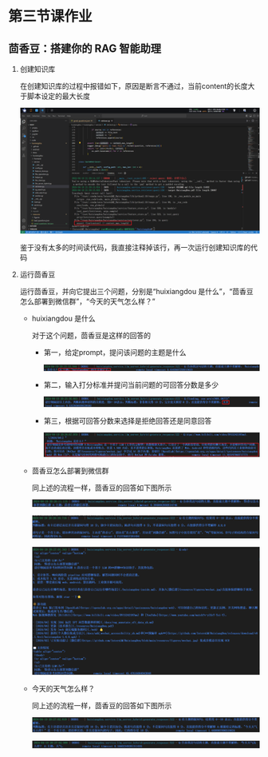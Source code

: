 # 第三节课作业

## 茴香豆：搭建你的 RAG 智能助理

1. 创建知识库

   在创建知识库的过程中报错如下，原因是断言不通过，当前content的长度大于脚本设定的最大长度

   ![image-20240418214003155](assets/image-20240418214003155.png)

   鉴于没有太多的时间读代码，我直接注释掉该行，再一次运行创建知识库的代码

2. 运行茴香豆

   运行茴香豆，并向它提出三个问题，分别是“huixiangdou 是什么”，“茴香豆怎么部署到微信群”，“今天的天气怎么样？”

   - huixiangdou 是什么

     对于这个问题，茴香豆是这样的回答的

     - 第一，给定prompt，提问该问题的主题是什么

       ![image-20240419204222128](assets/image-20240419204222128.png)

     - 第二，输入打分标准并提问当前问题的可回答分数是多少

       ![image-20240419204147160](assets/image-20240419204147160.png)

     - 第三，根据可回答分数来选择是拒绝回答还是同意回答

       ![image-20240419204306890](assets/image-20240419204306890.png)

   - 茴香豆怎么部署到微信群

     同上述的流程一样，茴香豆的回答如下图所示

     ![image-20240419204540060](assets/image-20240419204540060.png)

     ![image-20240419204646847](assets/image-20240419204646847.png)

     ![image-20240419204746370](assets/image-20240419204746370.png)

   - 今天的天气怎么样？

     同上述的流程一样，茴香豆的回答如下图所示

     ![image-20240419204838018](assets/image-20240419204838018.png)

     ![image-20240419204855875](assets/image-20240419204855875.png)

     



